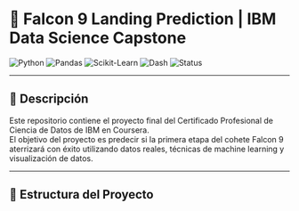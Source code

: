 # 🚀 Falcon 9 Landing Prediction | IBM Data Science Capstone

![Python](https://img.shields.io/badge/Python-3.10-blue)
![Pandas](https://img.shields.io/badge/Pandas-EDA-yellowgreen)
![Scikit-Learn](https://img.shields.io/badge/Scikit--Learn-ML-orange)
![Dash](https://img.shields.io/badge/Dash-Dashboard-lightgrey)
![Status](https://img.shields.io/badge/Estado-En%20progreso-yellow)

---

## 📌 Descripción

Este repositorio contiene el proyecto final del Certificado Profesional de Ciencia de Datos de IBM en Coursera.  
El objetivo del proyecto es predecir si la primera etapa del cohete Falcon 9 aterrizará con éxito utilizando datos reales, técnicas de machine learning y visualización de datos.

---

## 📁 Estructura del Proyecto

